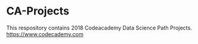 # CA-Projects
This respository contains 2018 Codeacademy Data Science Path Projects. https://www.codecademy.com
